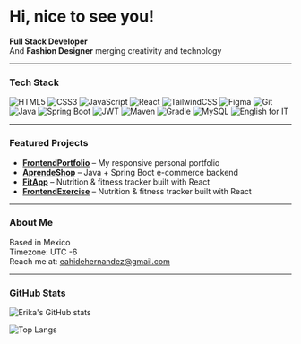 # Hi, nice to see you!

 **Full Stack Developer**  
 And **Fashion Designer** merging creativity and technology  

---

### Tech Stack
![HTML5](https://img.shields.io/badge/HTML5-E34F26?logo=html5&logoColor=white)
![CSS3](https://img.shields.io/badge/CSS3-1572B6?logo=css3&logoColor=white)
![JavaScript](https://img.shields.io/badge/JavaScript-F7DF1E?logo=javascript&logoColor=black)
![React](https://img.shields.io/badge/React-20232A?style=for-the-badge&logo=react&logoColor=61DAFB)
![TailwindCSS](https://img.shields.io/badge/Tailwind_CSS-38B2AC?style=for-the-badge&logo=tailwind-css&logoColor=white)
![Figma](https://img.shields.io/badge/Figma-F24E1E?style=for-the-badge&logo=figma&logoColor=white)
![Git](https://img.shields.io/badge/Git-F05032?logo=git&logoColor=white)
![Java](https://img.shields.io/badge/Java-007396?logo=java&logoColor=white)
![Spring Boot](https://img.shields.io/badge/Spring%20Boot-6DB33F?logo=springboot&logoColor=white)
![JWT](https://img.shields.io/badge/JWT-000000?logo=jsonwebtokens&logoColor=white)
![Maven](https://img.shields.io/badge/Maven-C71A36?logo=apachemaven&logoColor=white)
![Gradle](https://img.shields.io/badge/Gradle-02303A?logo=gradle&logoColor=white)
![MySQL](https://img.shields.io/badge/SQL-4479A1?logo=mysql&logoColor=white)
![English for IT](https://img.shields.io/badge/English%20for%20IT-1E90FF?logo=readthedocs&logoColor=white)

---

###  Featured Projects
-  [**FrontendPortfolio**](https://github.com/Erikaahide/FrontendPortfolio) – My responsive personal portfolio  
-  [**AprendeShop**](https://github.com/RubiPortuguez/AprendeShop-Backend) – Java + Spring Boot e-commerce backend  
-  [**FitApp**](https://github.com/Erikaahide/FitApp) – Nutrition & fitness tracker built with React  
-  [**FrontendExercise**](https://github.com/Erikaahide/FitApp) – Nutrition & fitness tracker built with React  


---

### About Me
Based in Mexico  
Timezone: UTC -6  
Reach me at: [eahidehernandez@gmail.com](mailto:eahidehernandez@gmail.com)  

---

### GitHub Stats
![Erika's GitHub stats](https://github-readme-stats.vercel.app/api?username=Erikaahide&show_icons=true&theme=radical)

![Top Langs](https://github-readme-stats.vercel.app/api/top-langs/?username=Erikaahide&layout=compact&theme=radical)


<!--
**Erikaahide/Erikaahide** is a ✨ _special_ ✨ repository because its `README.md` (this file) appears on your GitHub profile.

Here are some ideas to get you started:

- 🔭 I’m currently working on ...
- 🌱 I’m currently learning ...
-->
